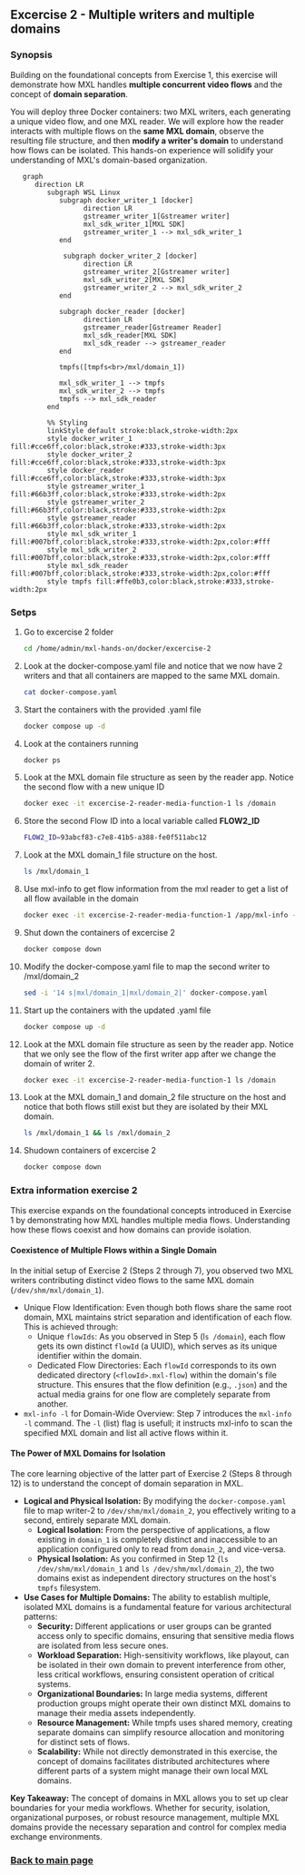 ## Excercise 2 - Multiple writers and multiple domains

### Synopsis
Building on the foundational concepts from Exercise 1, this exercise will demonstrate how MXL handles **multiple concurrent video flows** and the concept of **domain separation**.

You will deploy three Docker containers: two MXL writers, each generating a unique video flow, and one MXL reader. We will explore how the reader interacts with multiple flows on the **same MXL domain**, observe the resulting file structure, and then **modify a writer's domain** to understand how flows can be isolated. This hands-on experience will solidify your understanding of MXL's domain-based organization.

```mermaid
   graph
      direction LR
         subgraph WSL Linux
            subgraph docker_writer_1 [docker]
                  direction LR
                  gstreamer_writer_1[Gstreamer writer]
                  mxl_sdk_writer_1[MXL SDK]
                  gstreamer_writer_1 --> mxl_sdk_writer_1
            end
             
             subgraph docker_writer_2 [docker]
                  direction LR
                  gstreamer_writer_2[Gstreamer writer]
                  mxl_sdk_writer_2[MXL SDK]
                  gstreamer_writer_2 --> mxl_sdk_writer_2
            end

            subgraph docker_reader [docker]
                  direction LR
                  gstreamer_reader[Gstreamer Reader]
                  mxl_sdk_reader[MXL SDK]
                  mxl_sdk_reader --> gstreamer_reader
            end

            tmpfs([tmpfs<br>/mxl/domain_1])

            mxl_sdk_writer_1 --> tmpfs
            mxl_sdk_writer_2 --> tmpfs
            tmpfs --> mxl_sdk_reader
         end

         %% Styling
         linkStyle default stroke:black,stroke-width:2px
         style docker_writer_1 fill:#cce6ff,color:black,stroke:#333,stroke-width:3px
         style docker_writer_2 fill:#cce6ff,color:black,stroke:#333,stroke-width:3px
         style docker_reader fill:#cce6ff,color:black,stroke:#333,stroke-width:3px
         style gstreamer_writer_1 fill:#66b3ff,color:black,stroke:#333,stroke-width:2px
         style gstreamer_writer_2 fill:#66b3ff,color:black,stroke:#333,stroke-width:2px
         style gstreamer_reader fill:#66b3ff,color:black,stroke:#333,stroke-width:2px
         style mxl_sdk_writer_1 fill:#007bff,color:black,stroke:#333,stroke-width:2px,color:#fff
         style mxl_sdk_writer_2 fill:#007bff,color:black,stroke:#333,stroke-width:2px,color:#fff
         style mxl_sdk_reader fill:#007bff,color:black,stroke:#333,stroke-width:2px,color:#fff
         style tmpfs fill:#ffe0b3,color:black,stroke:#333,stroke-width:2px
```

### Setps

1. Go to excercise 2 folder  
   ```sh
   cd /home/admin/mxl-hands-on/docker/excercise-2
   ```
1. Look at the docker-compose.yaml file and notice that we now have 2 writers and that all containers are mapped to the same MXL domain.  
   ```sh
   cat docker-compose.yaml
   ```
1. Start the containers with the provided .yaml file  
   ```sh
   docker compose up -d
   ```
1. Look at the containers running  
   ```sh
   docker ps
   ```
1. Look at the MXL domain file structure as seen by the reader app. Notice the second flow with a new unique ID  
   ```sh
   docker exec -it excercise-2-reader-media-function-1 ls /domain
   ```
1. Store the second Flow ID into a local variable called **FLOW2_ID**
   ```sh
   FLOW2_ID=93abcf83-c7e8-41b5-a388-fe0f511abc12
   ```
1. Look at the MXL domain_1 file structure on the host.  
   ```sh
   ls /mxl/domain_1
   ```
1. Use mxl-info to get flow information from the mxl reader to get a list of all flow available in the domain
   ```sh
   docker exec -it excercise-2-reader-media-function-1 /app/mxl-info -d /domain -l
   ```
1. Shut down the containers of excercise 2  
   ```sh
   docker compose down
   ```
1. Modify the docker-compose.yaml file to map the second writer to /mxl/domain_2  
   ```sh
   sed -i '14 s|mxl/domain_1|mxl/domain_2|' docker-compose.yaml
   ```
1. Start up the containers with the updated .yaml file  
   ```sh
   docker compose up -d
   ```
1. Look at the MXL domain file structure as seen by the reader app. Notice that we only see the flow of the first writer app after we change the domain of writer 2.  
   ```sh
   docker exec -it excercise-2-reader-media-function-1 ls /domain
   ```
1. Look at the MXL domain_1 and domain_2 file structure on the host and notice that both flows still exist but they are isolated by their MXL domain.  
   ```sh
   ls /mxl/domain_1 && ls /mxl/domain_2
   ```
1. Shudown containers of excercise 2  
   ```sh
   docker compose down
   ```


### Extra information exercise 2
This exercise expands on the foundational concepts introduced in Exercise 1 by demonstrating how MXL handles multiple media flows. Understanding how these flows coexist and how domains can provide isolation.

#### Coexistence of Multiple Flows within a Single Domain
In the initial setup of Exercise 2 (Steps 2 through 7), you observed two MXL writers contributing distinct video flows to the same MXL domain (`/dev/shm/mxl/domain_1`).  

* Unique Flow Identification: Even though both flows share the same root domain, MXL maintains strict separation and identification of each flow. This is achieved through:
	* Unique `flowIds`: As you observed in Step 5 (l`s /domain`), each flow gets its own distinct `flowId` (a UUID), which serves as its unique identifier within the domain.
	* Dedicated Flow Directories: Each `flowId` corresponds to its own dedicated directory (`<flowId>.mxl-flow`) within the domain's file structure. This ensures that the flow definition (e.g., `.json`) and the actual media grains for one flow are completely separate from another.
* `mxl-info -l` for Domain-Wide Overview: Step 7 introduces the `mxl-info -l` command. The `-l` (list) flag is usefull; it instructs mxl-info to scan the specified MXL domain and list all active flows within it. 

#### The Power of MXL Domains for Isolation
The core learning objective of the latter part of Exercise 2 (Steps 8 through 12) is to understand the concept of domain separation in MXL.

* **Logical and Physical Isolation:** By modifying the `docker-compose.yaml` file to map writer-2 to `/dev/shm/mxl/domain_2`, you effectively writing to a second, entirely separate MXL domain.
	* **Logical Isolation:** From the perspective of applications, a flow existing in `domain_1` is completely distinct and inaccessible to an application configured only to read from `domain_2`, and vice-versa.
	* **Physical Isolation:** As you confirmed in Step 12 (`ls /dev/shm/mxl/domain_1` and `ls /dev/shm/mxl/domain_2`), the two domains exist as independent directory structures on the host's `tmpfs` filesystem.
* **Use Cases for Multiple Domains:** The ability to establish multiple, isolated MXL domains is a fundamental feature for various architectural patterns:
	* **Security:** Different applications or user groups can be granted access only to specific domains, ensuring that sensitive media flows are isolated from less secure ones.
	* **Workload Separation:** High-sensitivity workflows, like playout, can be isolated in their own domain to prevent interference from other, less critical workflows, ensuring consistent operation of critical systems.
	* **Organizational Boundaries:** In large media systems, different production groups might operate their own distinct MXL domains to manage their media assets independently.
	* **Resource Management:** While tmpfs uses shared memory, creating separate domains can simplify resource allocation and monitoring for distinct sets of flows.
	* **Scalability:** While not directly demonstrated in this exercise, the concept of domains facilitates distributed architectures where different parts of a system might manage their own local MXL domains.

**Key Takeaway:** The concept of domains in MXL allows you to set up clear boundaries for your media workflows. Whether for security, isolation, organizational purposes, or robust resource management, multiple MXL domains provide the necessary separation and control for complex media exchange environments.
### [Back to main page](../README.md)